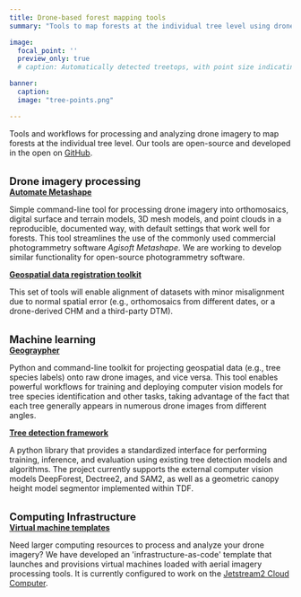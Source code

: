 ```yaml
---
title: Drone-based forest mapping tools
summary: "Tools to map forests at the individual tree level using drones, photogrammetry, and computer vision"

image:
  focal_point: ''
  preview_only: true
  # caption: Automatically detected treetops, with point size indicating tree height, overlaid on drone-derived orthoimagery from the Tahoe National Forest

banner:
  caption:
  image: "tree-points.png"

---
```


Tools and workflows for processing and analyzing drone imagery to map forests at the individual tree level. Our tools are open-source and developed in the open on [<i class="fab fa-github"></i> GitHub](https://github.com/open-forest-observatory/).

<br/>

<a style="font-size: 1.3em;">
  <i class="fa-solid fa-images"></i> <strong>Drone imagery processing</strong>
</a>

<br/>

<a href="https://github.com/open-forest-observatory/automate-metashape" style="font-size: 1.0em;">
  <strong>Automate Metashape</strong>
</a>

 Simple command-line tool for processing drone imagery into orthomosaics, digital surface and terrain models, 3D mesh models, and point clouds in a reproducible, documented way, with default settings that work well for forests. This tool streamlines the use of the commonly used commercial photogrammetry software *Agisoft Metashape*. We are working to develop similar functionality for open-source photogrammetry software.


<a href="https://github.com/open-forest-observatory/geospatial-data-registration-toolkit" style="font-size: 1.0em;">
  <strong>Geospatial data registration toolkit</strong>
</a>

This set of tools will enable alignment of datasets with minor misalignment due to normal spatial error (e.g., orthomosaics from different dates, or a drone-derived CHM and a third-party DTM).


<br/>

<a style="font-size: 1.3em;">
  <i class="fa-solid fa-robot"></i> <strong>Machine learning</strong>
</a>

<br/>

<a href="https://github.com/open-forest-observatory/geograypher" style="font-size: 1.0em;">
  <strong>Geograypher</strong>
</a>

Python and command-line toolkit for projecting geospatial data (e.g., tree species labels) onto raw drone images, and vice versa. This tool enables powerful workflows for training and deploying computer vision models for tree species identification and other tasks, taking advantage of the fact that each tree generally appears in numerous drone images from different angles.


<a href="https://github.com/open-forest-observatory/tree-detection-framework" style="font-size: 1.0em;">
  <strong>Tree detection framework</strong>
</a>

A python library that provides a standardized interface for performing training, inference, and evaluation using existing tree detection models and algorithms. The project currently supports the external computer vision models DeepForest, Dectree2, and SAM2, as well as a geometric canopy height model segmentor implemented within TDF. 




<br/>


<a style="font-size: 1.3em;">
  <i class="fa-solid fa-cloud"></i> <strong>Computing Infrastructure</strong>
</a>

<br/>

<a href="https://github.com/open-forest-observatory/cacao-terraform-ofo" style="font-size: 1.0em;">
  <strong>Virtual machine templates</strong>
</a>

Need larger computing resources to process and analyze your drone imagery? We have developed an 'infrastructure-as-code' template that launches and provisions virtual machines loaded with aerial imagery processing tools. It is currently configured to work on the [Jetstream2 Cloud Computer](https://jetstream-cloud.org/).
